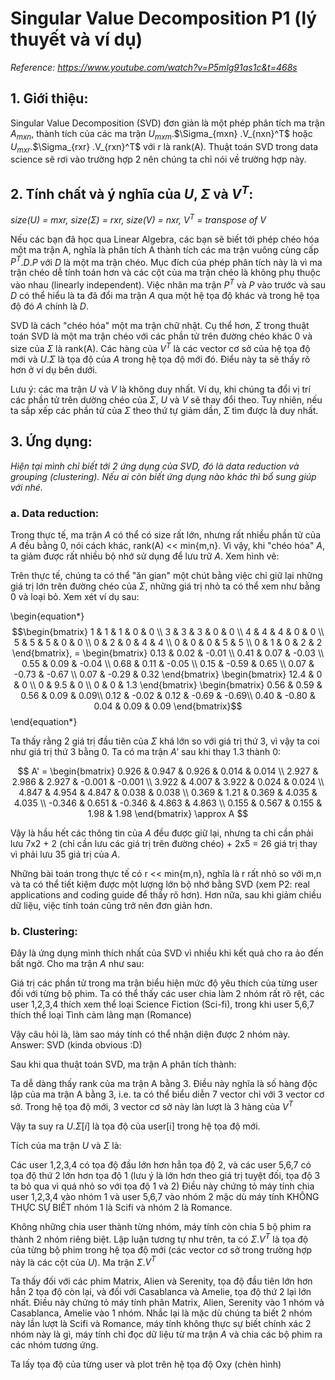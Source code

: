 <vue-mathjax></vue-mathjax>

# Singular Value Decomposition P1 <span class="tex2jax_ignore">(</span>lý thuyết và ví dụ<span class="tex2jax_ignore">)</span>

*Reference: https://www.youtube.com/watch?v=P5mlg91as1c&t=468s*

## 1. Giới thiệu:

Singular Value Decomposition <span class="tex2jax_ignore">(</span>SVD<span class="tex2jax_ignore">)</span> đơn giản là một phép phân tích ma trận $A_{mxn}$, thành tích của các ma trận $U_{mxm}$.$\Sigma_{mxn}
$.$V_{nxn}^T$ hoặc $U_{mxr}$.$\Sigma_{rxr}
$.$V_{rxn}^T$ với r là rank<span class="tex2jax_ignore">(</span>A<span class="tex2jax_ignore">)</span>. Thuật toán SVD trong data science sẽ rơi vào trường hợp 2 nên chúng ta chỉ nói về trường hợp này. 

## 2. Tính chất và ý nghĩa của $U$, $\Sigma$ và $V^T$:

*size<span class="tex2jax_ignore">(</span>U<span class="tex2jax_ignore">)</span> = mxr, size<span class="tex2jax_ignore">(</span>$\Sigma$<span class="tex2jax_ignore">)</span> = rxr, size<span class="tex2jax_ignore">(</span>V<span class="tex2jax_ignore">)</span> = nxr, $V^T$ = transpose of V*

Nếu các bạn đã học qua Linear Algebra, các bạn sẽ biết tới phép chéo hóa một ma trận A, nghĩa là phân tích A thành tích các ma trận vuông cùng cấp $P^T$.$D$.$P$ với $D$ là một ma trận chéo. Mục đích của phép phân tích này là vì ma trận chéo dễ tính toán hơn và các cột của ma trận chéo là không phụ thuộc vào nhau <span class="tex2jax_ignore">(</span>linearly independent<span class="tex2jax_ignore">)</span>. Việc nhân ma trận $P^T$ và $P$ vào trước và sau $D$ có thể hiểu là ta đã đổi ma trận $A$ qua một hệ tọa độ khác và trong hệ tọa độ đó $A$ chính là $D$.


SVD là cách "chéo hóa" một ma trận chữ nhật. Cụ thể hơn, $\Sigma$ trong thuật toán SVD là một ma trận chéo với các phần tử trên đường chéo khác 0 và size của $\Sigma$ là rank<span class="tex2jax_ignore">(</span>A<span class="tex2jax_ignore">)</span>.  Các hàng của $V^T$ là các vector cơ sở của hệ tọa độ mới và $U$.$\Sigma$ là tọa độ của $A$ trong hệ tọa độ mới đó. Điểu này ta sẽ thấy rõ hơn ở ví dụ bên dưới.

Lưu ý: các ma trận $U$ và $V$ là không duy nhất. Ví dụ, khi chúng ta đổi vị trí các phần tử trên dường chéo của $\Sigma$, $U$ và $V$ sẽ thay đổi theo. Tuy nhiên, nếu ta sắp xếp các phần tử của $\Sigma$ theo thứ tự giảm dần, $\Sigma$ tìm được là duy nhất.

## 3. Ứng dụng: 

*Hiện tại mình chỉ biết tới 2 ứng dụng của SVD, đó là data reduction và grouping <span class="tex2jax_ignore">(</span>clustering<span class="tex2jax_ignore">)</span>. Nếu ai còn biết ứng dụng nào khác thì bổ sung giúp với nhé.*

### a. Data reduction:

Trong thực tế, ma trận $A$ có thể có size rất lớn, nhưng rất nhiều phần tử của $A$ đều bằng 0, nói cách khác, rank<span class="tex2jax_ignore">(</span>A<span class="tex2jax_ignore">)</span> << min{m,n}. Vì vậy, khi "chéo hóa" $A$, ta giảm được rất nhiều bộ nhớ sử dụng để lưu trữ $A$. Xem hình vẽ:

Trên thực tế, chúng ta có thể "ăn gian" một chút bằng việc chỉ giữ lại những giá trị lớn trên đường chéo của $\Sigma$, những giá trị nhỏ ta có thể xem như bằng 0 và loại bỏ. Xem xét ví dụ sau:

\begin{equation*}
$$\begin{bmatrix}  
1 & 1 & 1 & 0 & 0 \\
3 & 3 & 3 & 0 & 0 \\
4 & 4 & 4 & 0 & 0 \\
5 & 5 & 5 & 0 & 0 \\
0 & 2 & 0 & 4 & 4 \\
0 & 0 & 0 & 5 & 5 \\
0 & 1 & 0 & 2 & 2 
\end{bmatrix}, =
\begin{bmatrix}  
0.13 & 0.02 & -0.01 \\
0.41 & 0.07 & -0.03 \\
0.55 & 0.09 & -0.04 \\
0.68 & 0.11 & -0.05 \\ 
0.15 & -0.59 & 0.65 \\
0.07 & -0.73 & -0.67 \\ 
0.07 & -0.29 & 0.32 
\end{bmatrix} 
\begin{bmatrix}
12.4 & 0 & 0 \\
0 & 9.5 & 0 \\
0 & 0 & 1.3 
\end{bmatrix}
\begin{bmatrix}  
0.56 & 0.59 & 0.56 & 0.09 & 0.09\\
0.12 & -0.02 & 0.12 & -0.69 & -0.69\\
0.40 & -0.80 & 0.04 & 0.09 & 0.09
\end{bmatrix}$$
\end{equation*}

Ta thấy rằng 2 giá trị đầu tiên của $\Sigma$ khá lớn so với giá trị thứ 3, vì vậy ta coi như giá trị thứ 3 bằng 0. Ta có ma trận $A'$ sau khi thay 1.3 thành 0:

$$ A' = \begin{bmatrix}
0.926 & 0.947 & 0.926 & 0.014 & 0.014 \\  
2.927 & 2.986 & 2.927 & -0.001 & -0.001 \\ 
3.922 & 4.007 & 3.922 & 0.024 & 0.024 \\ 
4.847 & 4.954 & 4.847 & 0.038 & 0.038 \\ 
0.369 & 1.21 & 0.369 & 4.035 & 4.035 \\ 
-0.346 & 0.651 & -0.346 & 4.863 & 4.863 \\ 
0.155 & 0.567 & 0.155 & 1.98 & 1.98 
\end{bmatrix} \approx A
$$

Vậy là hầu hết các thông tin của $A$ đều được giữ lại, nhưng ta chỉ cần phải lưu 7x2 + 2  <span class="tex2jax_ignore">(</span>chỉ cần lưu các giá trị trên đường chéo<span class="tex2jax_ignore">)</span> + 2x5 = 26 giá trị thay vì phải lưu 35 giá trị của $A$.

Những bài toán trong thực tế có r << min{m,n}, nghĩa là r rất nhỏ so với m,n và ta có thể tiết kiệm được một lượng lớn bộ nhớ bằng SVD  <span class="tex2jax_ignore">(</span>xem P2: real applications and coding guide để thấy rõ hơn<span class="tex2jax_ignore">)</span>. Hơn nữa, sau khi giảm chiều dữ liệu, việc tính toán cũng trở nên đơn giản hơn.

### b. Clustering:

Đây là ứng dụng mình thích nhất của SVD vì nhiều khi kết quả cho ra ảo đến bất ngờ. Cho ma trận $A$ như sau:

Giá trị các phần tử trong ma trận biểu hiện mức độ yêu thích của từng user đối với từng bộ phim. Ta có thể thấy các user chia làm 2 nhóm rất rõ rệt, các user 1,2,3,4 thích xem thể loại Science Fiction <span class="tex2jax_ignore">(</span>Sci-fi<span class="tex2jax_ignore">)</span>, trong khi user 5,6,7 thích thể loại Tình cảm lãng mạn <span class="tex2jax_ignore">(</span>Romance<span class="tex2jax_ignore">)</span>

Vậy câu hỏi là, làm sao máy tính có thể nhận diện được 2 nhóm này. Answer: SVD <span class="tex2jax_ignore">(</span>kinda obvious :D<span class="tex2jax_ignore">)</span>

Sau khi qua thuật toán SVD, ma trận A phân tích thành:

Ta dễ dàng thấy rank của ma trận A bằng 3. Điều này nghĩa là số hàng độc lập của ma trận A bằng 3, i.e. ta có thể biểu diễn 7 vector chỉ với 3 vector cơ sở. Trong hệ tọa độ mới, 3 vector cơ sở này làn lượt là 3 hàng của $V^T$

Vậy ta suy ra $U$.$\Sigma[i]$ là tọa độ của user[i] trong hệ tọa độ mới.

Tích của ma trận $U$ và $\Sigma$ là:

Các user 1,2,3,4 có tọa độ đầu lớn hơn hẳn tọa độ 2, và các user 5,6,7 có tọa độ thứ 2 lớn hơn tọa độ 1 <span class="tex2jax_ignore">(</span>lưu ý là lớn hơn theo giá trị tuyệt đối, tọa độ 3 ta bỏ qua vì quá nhỏ so với tọa độ 1 và 2<span class="tex2jax_ignore">)</span> Điều này chứng tỏ máy tính chia user 1,2,3,4 vào nhóm 1 và user 5,6,7 vào nhóm 2 mặc dù máy tính KHÔNG THỰC SỰ BIẾT nhóm 1 là Scifi và nhóm 2 là Romance.

Không những chia user thành từng nhóm, máy tính còn chia 5 bộ phim ra thành 2 nhóm riêng biệt. Lập luận tương tự như trên, ta có $\Sigma$.$V^T$ là tọa độ của từng bộ phim trong hệ tọa độ mới <span class="tex2jax_ignore">(</span>các vector cơ sở trong trường hợp này là các cột của $U$<span class="tex2jax_ignore">)</span>. Ma trận  $\Sigma$.$V^T$ 

Ta thấy đối với các phim Matrix, Alien và Serenity, tọa độ đầu tiên lớn hơn hẳn 2 tọa độ còn lại, và đối với Casablanca và Amelie, tọa độ thứ 2 lại lớn nhất. Điều này chứng tỏ máy tính phân Matrix, Alien, Serenity vào 1 nhóm và Casablanca, Amelie vào 1 nhóm. Nhắc lại là mặc dù chúng ta biết 2 nhóm này lần lượt là Scifi và Romance, máy tính không thực sự biết chính xác 2 nhóm này là gì, máy tính chỉ đọc dữ liệu từ ma trận $A$ và chia các bộ phim ra các nhóm tương ứng.

Ta lấy tọa độ của từng user và plot trên hệ tọa độ Oxy
(chèn hình)


<br/>
<br/>
